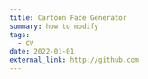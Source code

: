 ```yaml
---
title: Cartoon Face Generator
summary: how to modify
tags:
  - CV
date: 2022-01-01
external_link: http://github.com
---
```

